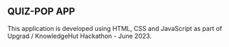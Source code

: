 ## QUIZ-POP APP

This application is developed using HTML, CSS and JavaScript as part of Upgrad / KnowledgeHut Hackathon - June 2023.
